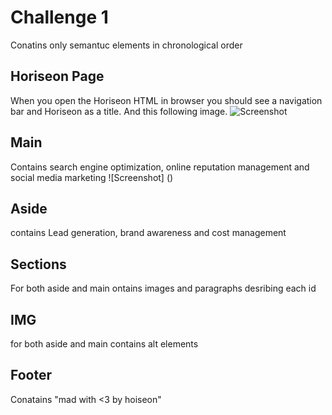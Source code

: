 # Challenge 1
Conatins only semantuc elements in chronological order
## Horiseon Page
When you open the Horiseon HTML in browser you should see a navigation bar and Horiseon as a title. And this following image.
![Screenshot](assets/images/digital-marketing-meeting.jpg)
## Main 
Contains search engine optimization, online reputation management and social media marketing 
![Screenshot] ()
## Aside 
contains Lead generation, brand awareness and cost management
## Sections 
For both aside and main ontains images and paragraphs desribing each id 
## IMG
for both aside and main contains alt elements 
## Footer 
Conatains "mad with <3 by hoiseon"

